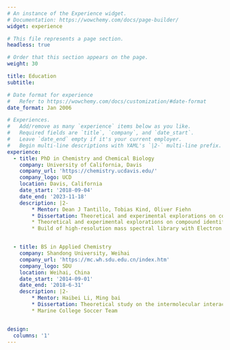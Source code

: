 ```yaml
---
# An instance of the Experience widget.
# Documentation: https://wowchemy.com/docs/page-builder/
widget: experience

# This file represents a page section.
headless: true

# Order that this section appears on the page.
weight: 30

title: Education
subtitle:

# Date format for experience
#   Refer to https://wowchemy.com/docs/customization/#date-format
date_format: Jan 2006

# Experiences.
#   Add/remove as many `experience` items below as you like.
#   Required fields are `title`, `company`, and `date_start`.
#   Leave `date_end` empty if it's your current employer.
#   Begin multi-line descriptions with YAML's `|2-` multi-line prefix.
experience:
  - title: PhD in Chemistry and Chemical Biology
    company: University of California, Davis
    company_url: 'https://chemistry.ucdavis.edu/'
    company_logo: UCD
    location: Davis, California
    date_start: '2018-09-04'
    date_end: '2023-11-18'
    description: |2-
        * Mentor: Dean J Tantillo, Tobias Kind, Oliver Fiehn
        * Dissertation: Theoretical and experimental explorations on compound identification in metabolomics  
        * Theoretical and experimental explorations on compound identification in metabolomics
        * Build of high-resolution mass spectral library with Electron and Chemical Ionization source


  - title: BS in Applied Chemistry
    company: Shandong University, Weihai
    company_url: 'https://mc.wh.sdu.edu.cn/index.htm'
    company_logo: SDU
    location: Weihai, China
    date_start: '2014-09-01'
    date_end: '2018-6-31'
    description: |2-
        * Mentor: Haibei Li, Ming bai
        * Dissertation: Theoretical study on the intermolecular interactions between polyfluorene, polythiophene, and single-walled carbon nanotubes
        * Marine College Soccer Team


design:
  columns: '1'
---
```

